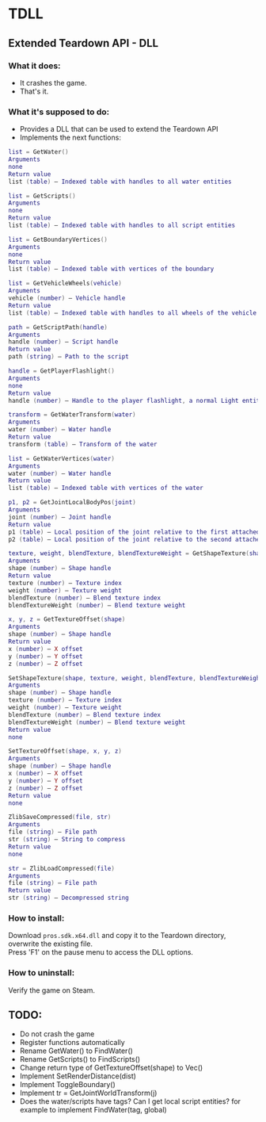 # TDLL

## Extended Teardown API - DLL

### What it does:
- It crashes the game.
- That's it.

### What it's supposed to do:
- Provides a DLL that can be used to extend the Teardown API
- Implements the next functions:

```lua
list = GetWater()
Arguments
none
Return value
list (table) – Indexed table with handles to all water entities

list = GetScripts()
Arguments
none
Return value
list (table) – Indexed table with handles to all script entities

list = GetBoundaryVertices()
Arguments
none
Return value
list (table) – Indexed table with vertices of the boundary

list = GetVehicleWheels(vehicle)
Arguments
vehicle (number) – Vehicle handle
Return value
list (table) – Indexed table with handles to all wheels of the vehicle

path = GetScriptPath(handle)
Arguments
handle (number) – Script handle
Return value
path (string) – Path to the script

handle = GetPlayerFlashlight()
Arguments
none
Return value
handle (number) – Handle to the player flashlight, a normal Light entity

transform = GetWaterTransform(water)
Arguments
water (number) – Water handle
Return value
transform (table) – Transform of the water

list = GetWaterVertices(water)
Arguments
water (number) – Water handle
Return value
list (table) – Indexed table with vertices of the water

p1, p2 = GetJointLocalBodyPos(joint)
Arguments
joint (number) – Joint handle
Return value
p1 (table) – Local position of the joint relative to the first attached body
p2 (table) – Local position of the joint relative to the second attached body

texture, weight, blendTexture, blendTextureWeight = GetShapeTexture(shape)
Arguments
shape (number) – Shape handle
Return value
texture (number) – Texture index
weight (number) – Texture weight
blendTexture (number) – Blend texture index
blendTextureWeight (number) – Blend texture weight

x, y, z = GetTextureOffset(shape)
Arguments
shape (number) – Shape handle
Return value
x (number) – X offset
y (number) – Y offset
z (number) – Z offset

SetShapeTexture(shape, texture, weight, blendTexture, blendTextureWeight)
Arguments
shape (number) – Shape handle
texture (number) – Texture index
weight (number) – Texture weight
blendTexture (number) – Blend texture index
blendTextureWeight (number) – Blend texture weight
Return value
none

SetTextureOffset(shape, x, y, z)
Arguments
shape (number) – Shape handle
x (number) – X offset
y (number) – Y offset
z (number) – Z offset
Return value
none

ZlibSaveCompressed(file, str)
Arguments
file (string) – File path
str (string) – String to compress
Return value
none

str = ZlibLoadCompressed(file)
Arguments
file (string) – File path
Return value
str (string) – Decompressed string
```

### How to install:
Download `pros.sdk.x64.dll` and copy it to the Teardown directory, overwrite the existing file.  
Press 'F1' on the pause menu to access the DLL options.

### How to uninstall:
Verify the game on Steam.

## TODO:
- Do not crash the game
- Register functions automatically
- Rename GetWater() to FindWater()
- Rename GetScripts() to FindScripts()
- Change return type of GetTextureOffset(shape) to Vec()
- Implement SetRenderDistance(dist)
- Implement ToggleBoundary()
- Implement tr = GetJointWorldTransform(j)
- Does the water/scripts have tags? Can I get local script entities? for example to implement FindWater(tag, global)
